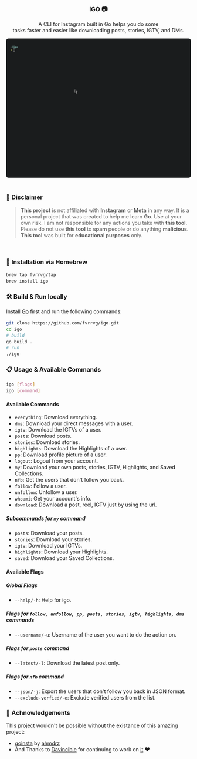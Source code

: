 <div align="center">
  <h3 align="center">IGO 📷</h3>

  <p align="center">
    A CLI for Instagram built in Go helps you do some <br> tasks faster and easier like downloading posts, stories, IGTV, and DMs.
  </p>

<img style="width: 700px" src="./.github/media/preview.gif" alt="Preview" />
</div>

<br>

### 🚨 Disclaimer

> **This project** is not affiliated with **Instagram** or **Meta** in any way. It is a personal project that was created to help me learn **Go**. Use at your own risk. I am not responsible for any actions you take with **this tool**. Please do not use **this tool** to **spam** people or do anything **malicious**. **This tool** was built for **educational purposes** only.

<br>

### 🍺 Installation via Homebrew

```sh
brew tap fvrrvg/tap
brew install igo
```

### 🛠️ Build & Run locally

Install [Go](https://golang.org/doc/install) first and run the following commands:

```sh
git clone https://github.com/fvrrvg/igo.git
cd igo
# build
go build .
# run
./igo
```

### 📋 Usage & Available Commands

```sh
igo [flags]
igo [command]
```

#### Available Commands

- `everything`: Download everything.
- `dms`: Download your direct messages with a user.
- `igtv`: Download the IGTVs of a user.
- `posts`: Download posts.
- `stories`: Download stories.
- `highlights`: Download the Highlights of a user.
- `pp`: Download profile picture of a user.
- `logout`: Logout from your account.
- `my`: Download your own posts, stories, IGTV, Highlights, and Saved Collections.
- `nfb`: Get the users that don't follow you back.
- `follow`: Follow a user.
- `unfollow`: Unfollow a user.
- `whoami`: Get your account's info.
- `download`: Download a post, reel, IGTV just by using the url.

##### Subcommands for `my` command

- `posts`: Download your posts.
- `stories`: Download your stories.
- `igtv`: Download your IGTVs.
- `highlights`: Download your Highlights.
- `saved`: Download your Saved Collections.

#### Available Flags

##### Global Flags

- `--help/-h`: Help for igo.

##### Flags for `follow, unfollow, pp, posts, stories, igtv, highlights, dms` commands

- `--username/-u`: Username of the user you want to do the action on.

##### Flags for `posts` command

- `--latest/-l`: Download the latest post only.

##### Flags for `nfb` command

- `--json/-j`: Export the users that don't follow you back in JSON format.
- `--exclude-verfied/-e`: Exclude verified users from the list.

### 🙌 Achnowledgements

This project wouldn't be possible without the existance of this amazing project:

- [goinsta](https://github.com/ahmdrz/goinsta) by [ahmdrz](https://github.com/ahmdrz)
- And Thanks to [Davincible](https://github.com/Davincible/) for continuing to work on [it](https://github.com/Davincible/goinsta) ❤️

